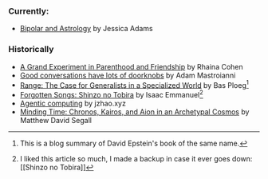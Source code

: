 ### Currently:
- [Bipolar and Astrology](https://www.jessicaadams.com/2018/04/21/blog/bipolar-and-astrology/) by Jessica Adams

### Historically
- [A Grand Experiment in Parenthood and Friendship](https://www.theatlantic.com/family/archive/2025/05/raising-kids-friends-parenting/682756/) by Rhaina Cohen
- [Good conversations have lots of doorknobs](https://www.experimental-history.com/p/good-conversations-have-lots-of-doorknobs) by Adam Mastroianni
- [Range: The Case for Generalists in a Specialized World](https://medium.com/@basploeg/range-the-case-for-generalists-in-a-specialized-world-b0ed44bc0470) by Bas Ploeg[^1]
- [Forgotten Songs: Shinzo no Tobira](https://www.undertheradarmag.com/blog/forgotten_songs_young_magics_isaac_emmanuel_on_mariahs_shinzo_no_tobira/) by Isaac Emmanuel[^2]
- [Agentic computing](https://jzhao.xyz/posts/agentic-computing) by jzhao.xyz
- [Minding Time: Chronos, Kairos, and Aion in an Archetypal Cosmos](https://footnotes2plato.com/2015/05/15/minding-time-chronos-kairos-and-aion-in-an-archetypal-cosmos/) by Matthew David Segall

[^1]: This is a blog summary of David Epstein's book of the same name.
[^2]: I liked this article so much, I made a backup in case it ever goes down: [[Shinzo no Tobira]]